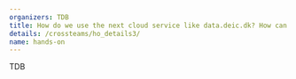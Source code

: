 ```yaml
---
organizers: TDB 
title: How do we use the next cloud service like data.deic.dk? How can you find and deploy a scientific workflow in the cloud? 
details: /crossteams/ho_details3/
name: hands-on
---
```


TDB
